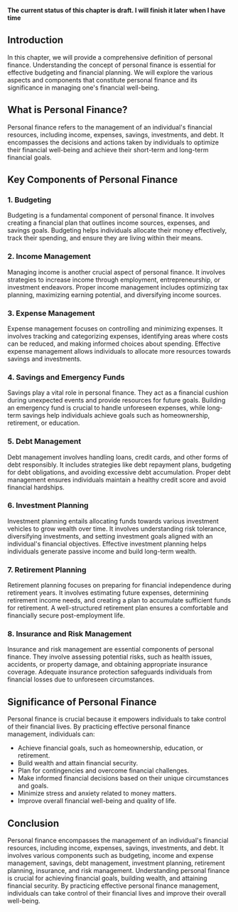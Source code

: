 **The current status of this chapter is draft. I will finish it later when I have time**

Introduction
------------

In this chapter, we will provide a comprehensive definition of personal finance. Understanding the concept of personal finance is essential for effective budgeting and financial planning. We will explore the various aspects and components that constitute personal finance and its significance in managing one's financial well-being.

What is Personal Finance?
-------------------------

Personal finance refers to the management of an individual's financial resources, including income, expenses, savings, investments, and debt. It encompasses the decisions and actions taken by individuals to optimize their financial well-being and achieve their short-term and long-term financial goals.

Key Components of Personal Finance
----------------------------------

### 1. Budgeting

Budgeting is a fundamental component of personal finance. It involves creating a financial plan that outlines income sources, expenses, and savings goals. Budgeting helps individuals allocate their money effectively, track their spending, and ensure they are living within their means.

### 2. Income Management

Managing income is another crucial aspect of personal finance. It involves strategies to increase income through employment, entrepreneurship, or investment endeavors. Proper income management includes optimizing tax planning, maximizing earning potential, and diversifying income sources.

### 3. Expense Management

Expense management focuses on controlling and minimizing expenses. It involves tracking and categorizing expenses, identifying areas where costs can be reduced, and making informed choices about spending. Effective expense management allows individuals to allocate more resources towards savings and investments.

### 4. Savings and Emergency Funds

Savings play a vital role in personal finance. They act as a financial cushion during unexpected events and provide resources for future goals. Building an emergency fund is crucial to handle unforeseen expenses, while long-term savings help individuals achieve goals such as homeownership, retirement, or education.

### 5. Debt Management

Debt management involves handling loans, credit cards, and other forms of debt responsibly. It includes strategies like debt repayment plans, budgeting for debt obligations, and avoiding excessive debt accumulation. Proper debt management ensures individuals maintain a healthy credit score and avoid financial hardships.

### 6. Investment Planning

Investment planning entails allocating funds towards various investment vehicles to grow wealth over time. It involves understanding risk tolerance, diversifying investments, and setting investment goals aligned with an individual's financial objectives. Effective investment planning helps individuals generate passive income and build long-term wealth.

### 7. Retirement Planning

Retirement planning focuses on preparing for financial independence during retirement years. It involves estimating future expenses, determining retirement income needs, and creating a plan to accumulate sufficient funds for retirement. A well-structured retirement plan ensures a comfortable and financially secure post-employment life.

### 8. Insurance and Risk Management

Insurance and risk management are essential components of personal finance. They involve assessing potential risks, such as health issues, accidents, or property damage, and obtaining appropriate insurance coverage. Adequate insurance protection safeguards individuals from financial losses due to unforeseen circumstances.

Significance of Personal Finance
--------------------------------

Personal finance is crucial because it empowers individuals to take control of their financial lives. By practicing effective personal finance management, individuals can:

* Achieve financial goals, such as homeownership, education, or retirement.
* Build wealth and attain financial security.
* Plan for contingencies and overcome financial challenges.
* Make informed financial decisions based on their unique circumstances and goals.
* Minimize stress and anxiety related to money matters.
* Improve overall financial well-being and quality of life.

Conclusion
----------

Personal finance encompasses the management of an individual's financial resources, including income, expenses, savings, investments, and debt. It involves various components such as budgeting, income and expense management, savings, debt management, investment planning, retirement planning, insurance, and risk management. Understanding personal finance is crucial for achieving financial goals, building wealth, and attaining financial security. By practicing effective personal finance management, individuals can take control of their financial lives and improve their overall well-being.
